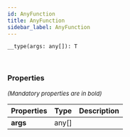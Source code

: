 ```yaml
---
id: AnyFunction
title: AnyFunction
sidebar_label: AnyFunction
---
```


```tsx
__type(args: any[]): T
```
<br/>



### Properties

<font size="2"><i>(Mandatory properties are in bold)</i></font>

| Properties | Type | Description |
| --------- | ---- | ----------- |
| **args** | any[] |  |
